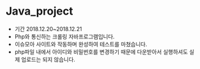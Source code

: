 # Java_project
* 기간 2018.12.20~2018.12.21
* Php와 통신하는 크롤링 자바프로그램입니다.
* 이슈모아 사이트와 작동하며 완성하여 테스트를 마쳤습니다.
* php파일 내에서 아이디와 비밀번호를 변경하기 때문에 다운받아서 실행하셔도 실제 업로드는 되지 않습니다.
 
